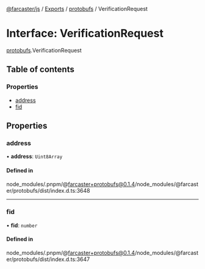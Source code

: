 [@farcaster/js](../README.md) / [Exports](../modules.md) / [protobufs](../modules/protobufs.md) / VerificationRequest

# Interface: VerificationRequest

[protobufs](../modules/protobufs.md).VerificationRequest

## Table of contents

### Properties

- [address](protobufs.VerificationRequest.md#address)
- [fid](protobufs.VerificationRequest.md#fid)

## Properties

### address

• **address**: `Uint8Array`

#### Defined in

node_modules/.pnpm/@farcaster+protobufs@0.1.4/node_modules/@farcaster/protobufs/dist/index.d.ts:3648

___

### fid

• **fid**: `number`

#### Defined in

node_modules/.pnpm/@farcaster+protobufs@0.1.4/node_modules/@farcaster/protobufs/dist/index.d.ts:3647
